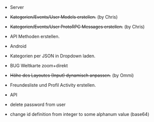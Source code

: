 - Server
 - ~~Kategorien/Events/User Models erstellen.~~  (by Chris)
 - ~~Kategorien/Events/User ProtoRPC Messages erstellen.~~ (by Chris)
 - API Methoden erstellen.
 
- Android
 - Kategorien per JSON in Dropdown laden.
 - BUG Weltkarte zoom+direkt
 - ~~Höhe des Layoutes (Input) dynamisch anpassen.~~ (by Ommi)
 - Freundesliste und Profil Activity erstellen.

- API
 - delete password from user
 - change id definition from integer to some alphanum value (base64)
